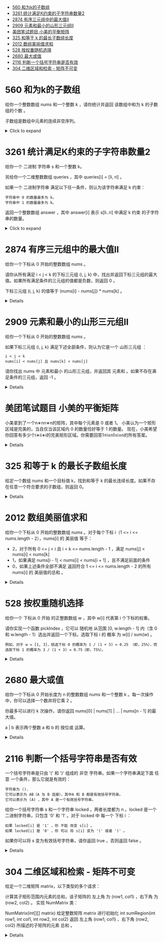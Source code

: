 <!--toc:start-->
- [560 和为k的子数组](#560-和为k的子数组)
- [3261 统计满足K约束的子字符串数量2](#3261-统计满足k约束的子字符串数量2)
- [2874 有序三元组中的最大值Ⅱ](#2874-有序三元组中的最大值ⅱ)
- [2909 元素和最小的山形三元组Ⅱ](#2909-元素和最小的山形三元组ⅱ)
- [美团笔试题目 小美的平衡矩阵](#美团笔试题目-小美的平衡矩阵)
- [325 和等于 k 的最长子数组长度](#325-和等于-k-的最长子数组长度)
- [2012 数组美丽值求和](#2012-数组美丽值求和)
- [528 按权重随机选择](#528-按权重随机选择)
- [2680 最大或值](#2680-最大或值)
- [2116 判断一个括号字符串是否有效](#2116-判断一个括号字符串是否有效)
- [304 二维区域和检索 - 矩阵不可变](#304-二维区域和检索-矩阵不可变)
<!--toc:end-->

# 560 和为k的子数组

给你一个整数数组 nums 和一个整数 k ，请你统计并返回 该数组中和为 k
的子数组的个数 。

子数组是数组中元素的连续非空序列。

<details><summary>Click to expand</summary>

``` c++
class Solution {
public:
    int subarraySum(vector<int>& nums, int k) {
        vector<int> prefix_sum(nums.size()+1);
        for(int i=0;i<nums.size();++i){
            prefix_sum[i+1]=prefix_sum[i]+nums[i];
        }
        int ans=0;
        unordered_map<int,int> cnt;
        for(int sj: prefix_sum){
            ans+=cnt.contains(sj-k)?cnt[sj-k]:0;
            cnt[sj]++;
        }
        return ans;
    }
};
```

</details>

# 3261 统计满足K约束的子字符串数量2

给你一个 二进制 字符串 s 和一个整数 k。

另给你一个二维整数数组 queries ，其中 queries\[i\] = \[li, ri\] 。

如果一个 二进制字符串 满足以下任一条件，则认为该字符串满足 k 约束：

    字符串中 0 的数量最多为 k。
    字符串中 1 的数量最多为 k。

返回一个整数数组 answer ，其中 answer\[i\] 表示 s\[li..ri\] 中满足 k
约束 的子字符串的数量。

<details><summary>Click to expand</summary>

``` cpp
class Solution {
public:
    vector<long long> countKConstraintSubstrings(string s, int k, vector<vector<int>>& queries) {
        int n=s.length();
        vector<int> left(n);
        vector<long long> sum(n+1);
        int cnt[2]{},l=0;
        for(int i=0;i<n;i++){
            cnt[s[i]&1]++;
            while(cnt[0]>k&&cnt[1]>k){
                cnt[s[l++]&1]--;
            }
            left[i]=l;
            sum[i+1]=sum[i]+i-l+1;
        }
        vector<long long> ans(queries.size());
        for(int i=0;i<queries.size();i++){
            int l=queries[i][0];
            int r=queries[i][1];
            int j=lower_bound(left.begin()+l,left.begin()+r+1,l)-left.begin();
            ans[i]=sum[r+1]-sum[j]+(long long)(j-l+1)*(j-l)/2;
        }
        return ans;
    }
};
```

</details>

# 2874 有序三元组中的最大值Ⅱ

给你一个下标从 0 开始的整数数组 nums 。

请你从所有满足 i < j < k 的下标三元组 (i, j, k) 中，找出并返回下标三元组的最大值。如果所有满足条件的三元组的值都是负数，则返回 0 。

下标三元组 (i, j, k) 的值等于 (nums[i] - nums[j]) * nums[k] 。

<details>

```cpp
class Solution {
public:
    long long maximumTripletValue(vector<int>& nums) {
        int n=nums.size();
        vector<int> suf_max(n+1,0);
        for(int i=n-1;i>1;i--){
            suf_max[i]=max(suf_max[i+1],nums[i]);
        }
        long long ans=0;
        int pre_max=nums[0];
        for(int j=1;j<n-1;j++){
            ans=max(ans,(long long)(pre_max-nums[j])*suf_max[j+1]);
            pre_max=max(pre_max,nums[j]);
        }
        return ans;
    }
};
```

</details>

# 2909 元素和最小的山形三元组Ⅱ

给你一个下标从 0 开始的整数数组 nums 。

如果下标三元组 (i, j, k) 满足下述全部条件，则认为它是一个 山形三元组 ：

    i < j < k
    nums[i] < nums[j] 且 nums[k] < nums[j]

请你找出 nums 中 元素和最小 的山形三元组，并返回其 元素和 。如果不存在满足条件的三元组，返回 -1 。

<details>

```cpp
class Solution {
public:
    int minimumSum(vector<int>& nums) {
        int n=nums.size();
        vector suf_min(n+1,INT_MAX);
        suf_min[n-1]=nums[n-1];
        for(int i=n-2;i>1;i--){
            suf_min[i]=min(suf_min[i+1],nums[i]);
        }
        int ans=INT_MAX;
        int prev_min=nums[0];
        for(int j=1;j<n-1;j++){
            if(prev_min<nums[j]&&nums[j]>suf_min[j+1]){
                ans=min(ans,prev_min+nums[j]+suf_min[j+1]);
            }
            prev_min=min(prev_min,nums[j]);
        }
        return ans==INT_MAX?-1:ans;
    }
};
```

</details>

# 美团笔试题目 小美的平衡矩阵

小美拿到了一个n∗nn∗n的矩阵，其中每个元素是 0 或者 1。
小美认为一个矩形区域是完美的，当且仅当该区域内 0 的数量恰好等于 1 的数量。
现在，小美希望你回答有多少个i∗ii∗i的完美矩形区域。你需要回答1≤i≤n1≤i≤n的所有答案。

<details>

- 前缀和数组：首先，我们构建一个二维前缀和数组 prefix，其中 prefix\[i\]\[j\] 表示从矩阵的左上角 (0, 0) 到 (i-1, j-1) 这个矩形区域内 1 的数量。

- 计算完美矩形：对于每个可能的正方形大小 i，我们遍历所有可能的 i x i 正方形，并使用前缀和数组快速计算该正方形内 1 的数量。如果 1 的数量等于 i * i / 2，则该正方形是完美的。

- 输出结果：对于每个 i，输出完美正方形的数量。

```cpp
#include <iostream>
#include <vector>
using namespace std;
int main() {
    int n;
    cin >> n;
    vector<vector<int>> matrix(n, vector<int>(n));
    for (int i = 0; i < n; ++i) {
        for (int j = 0; j < n; ++j) {
            cin >> matrix[i][j];
        }
    }
    // 构建前缀和数组
    vector<vector<int>> prefix(n + 1, vector<int>(n + 1, 0));
    for (int i = 1; i <= n; ++i) {
        for (int j = 1; j <= n; ++j) {
            prefix[i][j] = prefix[i-1][j] + prefix[i][j-1] - prefix[i-1][j-1] + matrix[i-1][j-1];
        }
    }
    // 计算每个 i x i 的完美矩形数量
    for (int i = 1; i <= n; ++i) {
        int count = 0;
        for (int x = 0; x <= n - i; ++x) {
            for (int y = 0; y <= n - i; ++y) {
                int x2 = x + i;
                int y2 = y + i;
                int ones = prefix[x2][y2] - prefix[x][y2] - prefix[x2][y] + prefix[x][y];
                if (ones == i * i / 2) {
                    count++;
                }
            }
        }
        cout << count << endl;
    }
    return 0;
}
```

</details>

# 325 和等于 k 的最长子数组长度

给定一个数组 nums 和一个目标值 k，找到和等于 k 的最长连续长度。如果不存在任意一个符合要求的子数组，则返回 0。

<details>

```cpp
class Solution {
public:
    int maxSubArrayLen(vector<int>& nums, int k) {
        unordered_map<int,int> indices;
        long long prefixSum=0;
        int lsa=0;
        for(int i=0;i<nums.size();i++){
            prefixSum+=nums[i];
            if(prefixSum==k){
                lsa=i+1;
            }
            if(indices.contains(prefixSum-k)){
                lsa=max(lsa,i-indices[prefixSum-k]);
            }
            if(!indices.contains(prefixSum)){
                indices[prefixSum]=i;
            }
        }
        return lsa;
    }
};
```

</details>

# 2012 数组美丽值求和

给你一个下标从 0 开始的整数数组 nums 。对于每个下标 i（1 <= i <= nums.length - 2），nums[i] 的 美丽值 等于：

- 2，对于所有 0 <= j < i 且 i < k <= nums.length - 1 ，满足 nums[j] < nums[i] < nums[k]
- 1，如果满足 nums[i - 1] < nums[i] < nums[i + 1] ，且不满足前面的条件
- 0，如果上述条件全部不满足
返回符合 1 <= i <= nums.length - 2 的所有 nums[i] 的 美丽值的总和 。

<details>

对于所有 0≤j<i 且 i<k≤n−1，满足 nums[j]<nums[i]<nums[k]。

题目的这个要求，相当于：

nums[i] 要大于 i 左边的所有数，也就是大于前缀 [0,i−1] 中的最大值。
nums[i] 要小于 i 右边的所有数，也就是小于后缀 [i+1,n−1] 中的最小值。
这可以通过遍历算出来。

定义 sufMin[i] 表示后缀 [i,n−1] 中的最小值。

那么 sufMin[i] 等于 nums[i] 与后缀 [i+1,n−1] 中的最小值，二者取最小值，即

sufMin[i]=min(nums[i],sufMin[i+1])
注意上式需要从右到左遍历 nums 计算。

```cpp
class Solution {
public:
    int sumOfBeauties(vector<int>& nums) {
        int n=nums.size();
        vector<int> suf_min(n);
        suf_min[n-1]=nums[n-1];
        for(int i=n-2;i>1;i--){
            suf_min[i]=min(suf_min[i+1],nums[i]);
        }
        int ans=0;
        int pre_max=nums[0];
        for(int i=1;i<n-1;i++){
            int x=nums[i];
            // 如果nums[i]满足大于所有前缀小于所有后缀
            if(pre_max<x && x<suf_min[i+1]){
                ans+=2;
            }else if(nums[i-1]<x && x<nums[i+1]){
                ans++;
            }
            // 更新后pre_max表示[0,i]中的最大值
            pre_max=max(pre_max,x);
        }
        return ans;
    }
};
```

</details>

# 528 按权重随机选择

给你一个 下标从 0 开始 的正整数数组 w ，其中 w[i] 代表第 i 个下标的权重。

请你实现一个函数 pickIndex ，它可以 随机地 从范围 [0, w.length - 1] 内（含 0 和 w.length - 1）选出并返回一个下标。选取下标 i 的 概率 为 w[i] / sum(w) 。

    例如，对于 w = [1, 3]，挑选下标 0 的概率为 1 / (1 + 3) = 0.25 （即，25%），而选取下标 1 的概率为 3 / (1 + 3) = 0.75（即，75%）。

<details>

```cpp
class Solution {
    mt19937 gen;
    uniform_int_distribution<int> dis;
    vector<int> pre;
public:
    Solution(vector<int>& w):gen(random_device{}()),dis(1,accumulate(w.begin(),w.end(),0)) {
        partial_sum(w.begin(),w.end(),back_inserter(pre));
    }
    int pickIndex() {
        int x=dis(gen);
        return lower_bound(pre.begin(),pre.end(),x)-pre.begin();
    }
};
```

</details>

# 2680 最大或值

给你一个下标从 0 开始长度为 n 的整数数组 nums 和一个整数 k 。每一次操作中，你可以选择一个数并将它乘 2 。

你最多可以进行 k 次操作，请你返回 nums[0] | nums[1] | ... | nums[n - 1] 的最大值。

a | b 表示两个整数 a 和 b 的 按位或 运算。

<details>

思路:

把「乘 2」分配给多个数（雨露均沾），不如只分配给一个数，这样能得到更长（更大）的答案。

证明：反证法。如果答案的长度与修改后的 nums[i] 一样长，并且我们还修改了其他的数，那么把其他数的乘 2 应用到 nums[i] 上，可以得到二进制更长的数，矛盾。所以最优做法是只修改一个数。


```cpp
class Solution {
public:
    long long maximumOr(vector<int>& nums, int k) {
        int n=nums.size();
        vector<int> suf(n);
        for(int i=n-2;i>=0;i--){
            suf[i]=suf[i+1]|nums[i+1];
        }
        long long ans=0;
        // pre表示nums[0]到nums[i-1]的OR
        int pre=0;
        for(int i=0;i<n;i++){
            ans=max(ans,pre|((long long)nums[i]<<k)|suf[i]);
            pre|=nums[i];
        }
        return ans;
    }
};
```

</details>

# 2116 判断一个括号字符串是否有效

一个括号字符串是只由 '(' 和 ')' 组成的 非空 字符串。如果一个字符串满足下面 任意 一个条件，那么它就是有效的：

    字符串为 ().
    它可以表示为 AB（A 与 B 连接），其中A 和 B 都是有效括号字符串。
    它可以表示为 (A) ，其中 A 是一个有效括号字符串。

给你一个括号字符串 s 和一个字符串 locked ，两者长度都为 n 。locked 是一个二进制字符串，只包含 '0' 和 '1' 。对于 locked 中 每一个 下标 i ：

    如果 locked[i] 是 '1' ，你 不能 改变 s[i] 。
    如果 locked[i] 是 '0' ，你 可以 将 s[i] 变为 '(' 或者 ')' 。

如果你可以将 s 变为有效括号字符串，请你返回 true ，否则返回 false 。

<details>

```cpp
class Solution {
public:
    bool canBeValid(string s, string locked) {
        int len=locked.length();
        if(len&1) return false;
        int mn=0,mx=0;
        for(int i=0;i<len;i++){
            if(locked[i]=='1'){
                int d=s[i]=='('?1:-1;
                mx+=d;
                if(mx<0){
                    return false;
                }
                mn+=d;
            }else{// 可以改
                mx++;
                mn--;
            }
            if(mn<0){
                mn=1;
            }
        }
        return mn==0;
    }
};
```

</details>

# 304 二维区域和检索 - 矩阵不可变

给定一个二维矩阵 matrix，以下类型的多个请求：

计算其子矩形范围内元素的总和，该子矩阵的 左上角 为 (row1, col1) ，右下角 为 (row2, col2) 。
实现 NumMatrix 类：

NumMatrix(int[][] matrix) 给定整数矩阵 matrix 进行初始化
int sumRegion(int row1, int col1, int row2, int col2) 返回 左上角 (row1, col1) 、右下角 (row2, col2) 所描述的子矩阵的元素 总和 。

<details>

```c++
class NumMatrix {
    vector<vector<int>> sum;
public:
    NumMatrix(vector<vector<int>>& matrix) {
        int n=matrix.size();
        int m=matrix[0].size();
        sum=vector(n+1,vector<int>(m+1));
        for(int i=0;i<n;i++){
            for(int j=0;j<m;j++){
                sum[i+1][j+1]=sum[i+1][j]+sum[i][j+1]-sum[i][j]+matrix[i][j];
            }
        }
    }

    int sumRegion(int row1, int col1, int row2, int col2) {
        return sum[row2+1][col2+1]-sum[row2+1][col1]-sum[row1][col2+1]+sum[row1][col1];
    }
};
```

</details>

